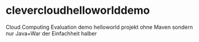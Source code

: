 # clevercloudhelloworlddemo
Cloud Computing Evaluation demo helloworld projekt
ohne Maven sondern nur Java+War der Einfachheit halber
